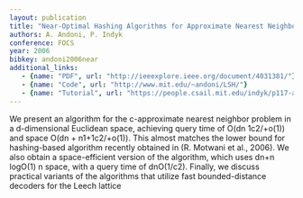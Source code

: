 ```yaml
---
layout: publication
title: "Near-Optimal Hashing Algorithms for Approximate Nearest Neighbor in High Dimensions"
authors: A. Andoni, P. Indyk
conference: FOCS
year: 2006
bibkey: andoni2006near
additional_links:
   - {name: "PDF", url: "http://ieeexplore.ieee.org/document/4031381/"}
   - {name: "Code", url: "http://www.mit.edu/~andoni/LSH/"}
   - {name: "Tutorial", url: "https://people.csail.mit.edu/indyk/p117-andoni.pdf"}
---
```

We present an algorithm for the c-approximate nearest neighbor problem in a d-dimensional Euclidean space, achieving query time of O(dn 1c2/+o(1)) and space O(dn + n1+1c2/+o(1)). This almost matches the lower bound for hashing-based algorithm recently obtained in (R. Motwani et al., 2006). We also obtain a space-efficient version of the algorithm, which uses dn+n logO(1) n space, with a query time of dnO(1/c2). Finally, we discuss practical variants of the algorithms that utilize fast bounded-distance decoders for the Leech lattice
